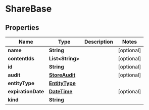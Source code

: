 
# ShareBase

## Properties
Name | Type | Description | Notes
------------ | ------------- | ------------- | -------------
**name** | **String** |  |  [optional]
**contentIds** | **List&lt;String&gt;** |  |  [optional]
**id** | **String** |  |  [optional]
**audit** | [**StoreAudit**](StoreAudit.md) |  |  [optional]
**entityType** | [**EntityType**](EntityType.md) |  | 
**expirationDate** | [**DateTime**](DateTime.md) |  |  [optional]
**kind** | **String** |  | 



